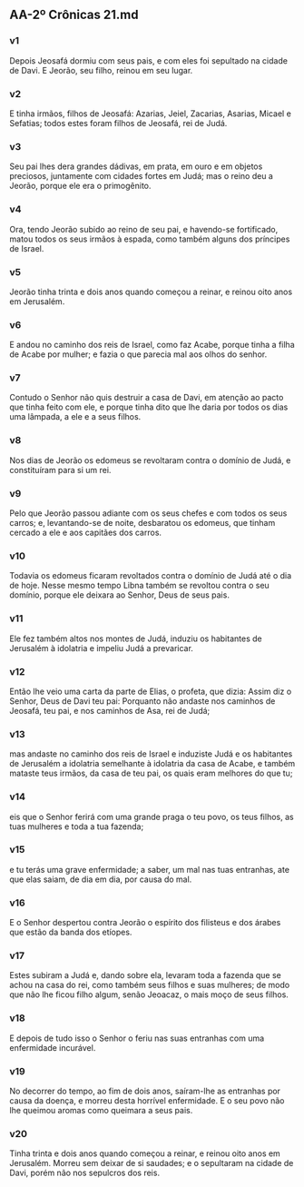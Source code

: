 ## AA-2º Crônicas 21.md
### v1
 Depois Jeosafá dormiu com seus pais, e com eles foi sepultado na cidade de Davi. E Jeorão, seu filho, reinou em seu lugar.
### v2
 E tinha irmãos, filhos de Jeosafá: Azarias, Jeiel, Zacarias, Asarias, Micael e Sefatias; todos estes foram filhos de Jeosafá, rei de Judá.
### v3
 Seu pai lhes dera grandes dádivas, em prata, em ouro e em objetos preciosos, juntamente com cidades fortes em Judá; mas o reino deu a Jeorão, porque ele era o primogênito.
### v4
 Ora, tendo Jeorão subido ao reino de seu pai, e havendo-se fortificado, matou todos os seus irmãos à espada, como também alguns dos príncipes de Israel.
### v5
 Jeorão tinha trinta e dois anos quando começou a reinar, e reinou oito anos em Jerusalém.
### v6
 E andou no caminho dos reis de Israel, como faz Acabe, porque tinha a filha de Acabe por mulher; e fazia o que parecia mal aos olhos do senhor.
### v7
 Contudo o Senhor não quis destruir a casa de Davi, em atenção ao pacto que tinha feito com ele, e porque tinha dito que lhe daria por todos os dias uma lâmpada, a ele e a seus filhos.
### v8
 Nos dias de Jeorão os edomeus se revoltaram contra o domínio de Judá, e constituíram para si um rei.
### v9
 Pelo que Jeorão passou adiante com os seus chefes e com todos os seus carros; e, levantando-se de noite, desbaratou os edomeus, que tinham cercado a ele e aos capitães dos carros.
### v10
 Todavia os edomeus ficaram revoltados contra o domínio de Judá até o dia de hoje. Nesse mesmo tempo Libna também se revoltou contra o seu domínio, porque ele deixara ao Senhor, Deus de seus pais.
### v11
 Ele fez também altos nos montes de Judá, induziu os habitantes de Jerusalém à idolatria e impeliu Judá a prevaricar.
### v12
 Então lhe veio uma carta da parte de Elias, o profeta, que dizia: Assim diz o Senhor, Deus de Davi teu pai: Porquanto não andaste nos caminhos de Jeosafá, teu pai, e nos caminhos de Asa, rei de Judá;
### v13
 mas andaste no caminho dos reis de Israel e induziste Judá e os habitantes de Jerusalém a idolatria semelhante à idolatria da casa de Acabe, e também mataste teus irmãos, da casa de teu pai, os quais eram melhores do que tu;
### v14
 eis que o Senhor ferirá com uma grande praga o teu povo, os teus filhos, as tuas mulheres e toda a tua fazenda;
### v15
 e tu terás uma grave enfermidade; a saber, um mal nas tuas entranhas, ate que elas saiam, de dia em dia, por causa do mal.
### v16
 E o Senhor despertou contra Jeorão o espírito dos filisteus e dos árabes que estão da banda dos etíopes.
### v17
 Estes subiram a Judá e, dando sobre ela, levaram toda a fazenda que se achou na casa do rei, como também seus filhos e suas mulheres; de modo que não lhe ficou filho algum, senão Jeoacaz, o mais moço de seus filhos.
### v18
 E depois de tudo isso o Senhor o feriu nas suas entranhas com uma enfermidade incurável.
### v19
 No decorrer do tempo, ao fim de dois anos, saíram-lhe as entranhas por causa da doença, e morreu desta horrível enfermidade. E o seu povo não lhe queimou aromas como queimara a seus pais.
### v20
 Tinha trinta e dois anos quando começou a reinar, e reinou oito anos em Jerusalém. Morreu sem deixar de si saudades; e o sepultaram na cidade de Davi, porém não nos sepulcros dos reis.
